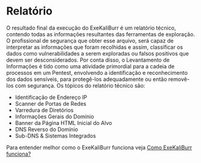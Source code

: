 # Relatório

O resultado final da execução do ExeKaliBurr é um relatório técnico, contendo todas as informações resultantes das ferramentas de exploração. O profissional de segurança que obter esse arquivo, será capaz de interpretar as informações que foram recolhidas e assim, classificar os dados como vulnerabilidades a serem exploradas ou falsos positivos que devem ser desconsiderados. Por conta disso, o Levantamento de Informações é tido como uma atividade primordial para a cadeia de processos em um Pentest, envolvendo a identificação e reconhecimento dos dados sensíveis, para protegê-los adequadamente ou então removê-los com segurança. Os tópicos do relatório técnico são:

* Identificação de Endereço IP
* Scanner de Portas de Redes
* Varredura de Diretórios
* Informações Gerais do Domínio
* Banner da Página HTML Inicial do Alvo
* DNS Reverso do Domínio
* Sub-DNS & Sistemas Integrados

Para entender melhor como o ExeKaliBurr funciona veja [Como ExeKaliBurr funciona?](/Manual/workflow.md)

